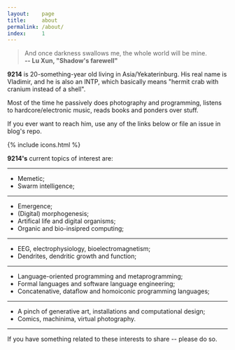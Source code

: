 ```yaml
---
layout:    page
title:     about
permalink: /about/
index:     1
---
```


> And once darkness swallows me, the whole world will be mine. <br> 
**-- Lu Xun, "Shadow's farewell"**

**9214** is 20-something-year old living in Asia/Yekaterinburg. His real name is Vladimir, and he is also an INTP, which basically means "hermit crab with cranium instead of a shell". 

Most of the time he passively does photography and programming, listens to hardcore/electronic music, reads books and ponders over stuff.

If you ever want to reach him, use any of the links below or file an issue in blog's repo.

{% include icons.html %} <br>

**9214's** current topics of interest are:

---

- Memetic;
- Swarm intelligence;

---

- Emergence;
- (Digital) morphogenesis;
- Artifical life and digital organisms;
- Organic and bio-insipred computing;

---

- EEG, electrophysiology, bioelectromagnetism;
- Dendrites, dendritic growth and function;
---

- Language-oriented programming and metaprogramming;
- Formal languages and software language engineering;
- Concatenative, dataflow and homoiconic programming languages;

---

- A pinch of generative art, installations and computational design;
- Comics, machinima, virtual photography.

---

If you have something related to these interests to share -- please do so.
